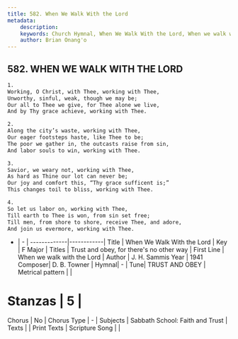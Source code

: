 ```yaml
---
title: 582. When We Walk With the Lord
metadata:
    description: 
    keywords: Church Hymnal, When We Walk With the Lord, When we walk with the Lord  , Trust and obey, for there's no other way
    author: Brian Onang'o
---
```



## 582. WHEN WE WALK WITH THE LORD

```txt
1.
Working, O Christ, with Thee, working with Thee,
Unworthy, sinful, weak, though we may be;
Our all to Thee we give, for Thee alone we live,
And by Thy grace achieve, working with Thee.

2.
Along the city’s waste, working with Thee,
Our eager footsteps haste, like Thee to be;
The poor we gather in, the outcasts raise from sin,
And labor souls to win, working with Thee.

3.
Savior, we weary not, working with Thee,
As hard as Thine our lot can never be;
Our joy and comfort this, “Thy grace sufficent is;”
This changes toil to bliss, working with Thee.

4.
So let us labor on, working with Thee,
Till earth to Thee is won, from sin set free;
Till men, from shore to shore, receive Thee, and adore,
And join us evermore, working with Thee.
```

- |   -  |
-------------|------------|
Title | When We Walk With the Lord |
Key | F Major |
Titles | Trust and obey, for there's no other way |
First Line | When we walk with the Lord   |
Author | J. H. Sammis
Year | 1941
Composer| D. B. Towner |
Hymnal|  - |
Tune| TRUST AND OBEY |
Metrical pattern | |
# Stanzas | 5 |
Chorus | No |
Chorus Type | - |
Subjects | Sabbath School: Faith and Trust |
Texts |  |
Print Texts | 
Scripture Song |  |
  

